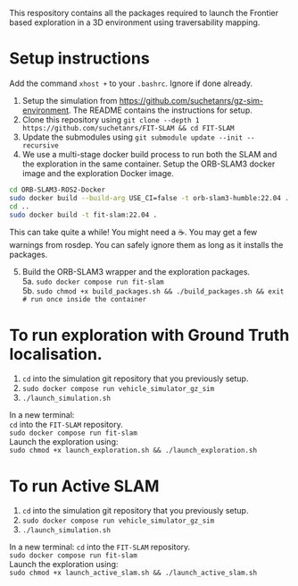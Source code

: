 This respository contains all the packages required to launch the Frontier based exploration in a 3D environment using traversability mapping.

# Setup instructions

Add the command ```xhost +``` to your ```.bashrc```. Ignore if done already.

1. Setup the simulation from https://github.com/suchetanrs/gz-sim-environment. The README contains the instructions for setup.
2. Clone this repository using ```git clone --depth 1 https://github.com/suchetanrs/FIT-SLAM && cd FIT-SLAM```
3. Update the submodules using ```git submodule update --init --recursive```
4. We use a multi-stage docker build process to run both the SLAM and the exploration in the same container.
Setup the ORB-SLAM3 docker image and the exploration Docker image.
```sh
cd ORB-SLAM3-ROS2-Docker
sudo docker build --build-arg USE_CI=false -t orb-slam3-humble:22.04 .
cd ..
sudo docker build -t fit-slam:22.04 .
``` 
This can take quite a while! You might need a ☕. You may get a few warnings from rosdep. You can safely ignore them as long as it installs the packages.

5. Build the ORB-SLAM3 wrapper and the exploration packages.<br>
5a. ```sudo docker compose run fit-slam```<br>
5b. ```sudo chmod +x build_packages.sh && ./build_packages.sh && exit # run once inside the container```

# To run exploration with Ground Truth localisation.

1. ```cd``` into the simulation git repository that you previously setup.
2. ```sudo docker compose run vehicle_simulator_gz_sim```
3. ```./launch_simulation.sh```

In a new terminal: <br>
```cd``` into the ```FIT-SLAM``` repository. <br>
```sudo docker compose run fit-slam``` <br>
Launch the exploration using: <br>
```sudo chmod +x launch_exploration.sh && ./launch_exploration.sh```

# To run Active SLAM

1. ```cd``` into the simulation git repository that you previously setup.
2. ```sudo docker compose run vehicle_simulator_gz_sim```
3. ```./launch_simulation.sh```

In a new terminal: 
```cd``` into the ```FIT-SLAM``` repository. <br>
```sudo docker compose run fit-slam``` <br>
Launch the exploration using: <br>
```sudo chmod +x launch_active_slam.sh && ./launch_active_slam.sh```
